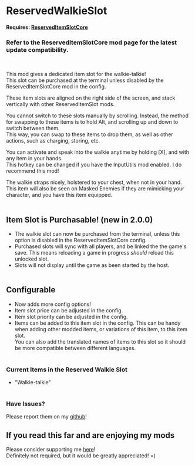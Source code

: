 # ReservedWalkieSlot
**Requires: [ReservedItemSlotCore](https://thunderstore.io/c/lethal-company/p/FlipMods/ReservedItemSlotCore/)**
### Refer to the ReservedItemSlotCore mod page for the latest update compatibility.
<br>

This mod gives a dedicated item slot for the walkie-talkie!<br>
This slot can be purchased at the terminal unless disabled by the ReservedItemSlotCore mod in the config.

These item slots are aligned on the right side of the screen, and stack vertically with other ReservedItemSlot mods.

You cannot switch to these slots manually by scrolling. Instead, the method for swapping to these items is to hold Alt, and scrolling up and down to switch between them.<br>
This way, you can swap to these items to drop them, as well as other actions, such as charging, storing, etc.

You can activate and speak into the walkie anytime by holding [X], and with any item in your hands.<br>
This hotkey can be changed if you have the InputUtils mod enabled. I do recommend this mod!

The walkie straps nicely, holstered to your chest, when not in your hand.<br>
This item will also be seen on Masked Enemies if they are mimicking your character, and you have this item equipped.<br><br>

## Item Slot is Purchasable! (new in 2.0.0)
+ The walkie slot can now be purchased from the terminal, unless this option is disabled in the ReservedItemSlotCore config.
+ Purchased slots will sync with all players, and be linked the the game's save. This means reloading a game in progress *should* reload this unlocked slot.
+ Slots will not display until the game as been started by the host.<br><br>

## Configurable
+ Now adds more config options!
+ Item slot price can be adjusted in the config.
+ Item slot priority can be adjusted in the config.
+ Items can be added to this item slot in the config. This can be handy when adding other modded items, or variations of this item, to this item slot.<br>
You can also add the translated names of items to this slot so it should be more compatible between different languages.<br><br>

### Current Items in the Reserved Walkie Slot
+ "Walkie-talkie"<br><br>

### Have Issues?

Please report them on my [github](https://github.com/cmooref17/ReservedItemSlotMods)!

## If you read this far and are enjoying my mods

Please consider supporting me [here](https://ko-fi.com/flipf17)!<br>
Definitely not required, but it would be greatly appreciated! =)<br>